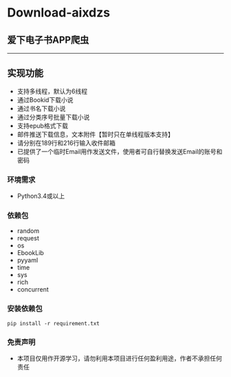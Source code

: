 # Download-aixdzs

## 爱下电子书APP爬虫

---
## 实现功能
<ul>
<li>支持多线程，默认为6线程</li>
<li>通过Bookid下载小说</li>
<li>通过书名下载小说</li>
<li>通过分类序号批量下载小说</li>
<li>支持epub格式下载</li>
<li>邮件推送下载信息，文本附件【暂时只在单线程版本支持】</li>
<li>请分别在189行和216行输入收件邮箱</li>
<li>已提供了一个临时Email用作发送文件，使用者可自行替换发送Email的账号和密码</li>
</ul>

### 环境需求

<ul>

<li>Python3.4或以上</li>

</ul>

### 依赖包

<ul>

<li>random</li>

<li>request</li>

<li>os</li>

<li>EbookLib</li>
  
<li>pyyaml</li>
  
<li>time</li>

<li>sys</li>

<li>rich</li>
  
<li>concurrent</li>
  
</ul>

### 安装依赖包

`pip install -r requirement.txt`

### 免责声明
<ul>
<li>本项目仅用作开源学习，请勿利用本项目进行任何盈利用途，作者不承担任何责任</li>
<ul>
